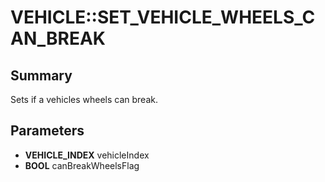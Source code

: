 # VEHICLE::SET_VEHICLE_WHEELS_CAN_BREAK

## Summary
Sets if a vehicles wheels can break.

## Parameters
* **VEHICLE_INDEX** vehicleIndex
* **BOOL** canBreakWheelsFlag
